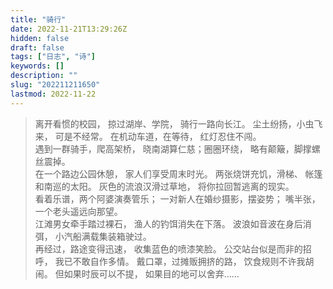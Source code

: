 ```yaml
---
title: "骑行"
date: 2022-11-21T13:29:26Z
hidden: false
draft: false
tags: ["日志", "诗"]
keywords: []
description: ""
slug: "202211211650"
lastmod: 2022-11-22
---
```


>离开看惯的校园，
掠过湖岸、学院，
骑行一路向长江。
尘土纷扬，小虫飞来，
可是不经常。
在机动车道，在等待，
红灯忍住不闯。
<br>遇到一群骑手，爬高架桥，
晓南湖算仁慈；圈圈环绕，
略有颠簸，脚撑螺丝震掉。
<br>在一个路边公园休憩，
家人们享受周末时光。
两张烧饼充饥，滑梯、
帐篷和南巡的太阳。
灰色的流浪汉滑过草地，
将你拉回暂逃离的现实。
<br>看着乐谱，两个阿婆演奏管乐；
一对新人在婚纱摄影，摆姿势；
嘴半张，一个老头遥远向那望。
<br>江滩男女牵手踏过裸石，
渔人的钓饵消失在下落。
波浪如音波在身后消弭，
小汽船满载集装箱驶过。
<br>再经过，路途变得迅速，
收集蓝色的喷漆笑脸。
公交站台似是而非的招呼，
我已不敢自作多情。
戴口罩，过摊贩拥挤的路，
饮食规则不许我胡闹。
但如果时辰可以不提，
如果目的地可以舍弃......



